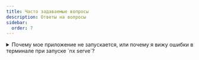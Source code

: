 ```yaml
---
title: Часто задаваемые вопросы
description: Ответы на вопросы
sidebar:
  order: 7
---
```


<details>
  <summary>Почему мое приложение не запускается, или почему я вижу ошибки в терминале при запуске `nx serve`?</summary>

Чаще всего эта проблема возникает из-за того, что node_modules устарели, и вам нужно обновить их, выполнив команду `npm ci`.

Если установка завершилась неудачно, вы можете попробовать решить эту проблему, удалив папку node_modules с помощью команды `rm -rf node_modules` или `npx npkill` а затем снова выполнить `npm ci`.

Если проблема сохранится, пожалуйста, сообщите о ней [тут](https://github.com/tomalaforge/angular-challenges/issues/new).

</details>
